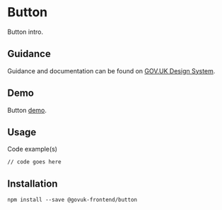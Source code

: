 # Button

Button intro.

## Guidance

Guidance and documentation can be found on [GOV.UK Design System](linkgoeshere).

## Demo

Button [demo](linkgoeshere).

## Usage

Code example(s)

```
// code goes here
```



## Installation

```
npm install --save @govuk-frontend/button
```

